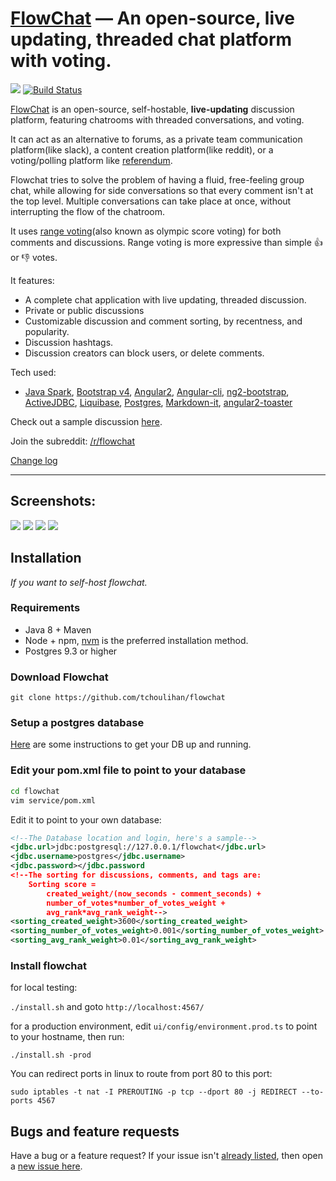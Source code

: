 [FlowChat](http://flowchat.tk) &mdash; An open-source, live updating, threaded chat platform with voting. 
==========
![](http://img.shields.io/version/0.2.0.png?color=green)
[![Build Status](https://travis-ci.org/tchoulihan/flowchat.png)](https://travis-ci.org/tchoulihan/flowchat)

<!---
I made a live-updating, threaded discussion alternative to reddit and slack called FlowChat, written in java and angular2. Self-hostable, and open-source. 
-->

[FlowChat](http://flowchat.tk) is an open-source, self-hostable, **live-updating** discussion platform, featuring chatrooms with threaded conversations, and voting.

It can act as an alternative to forums, as a private team communication platform(like slack), a content creation platform(like reddit), or a voting/polling platform like [referendum](https://referendum.ml).

Flowchat tries to solve the problem of having a fluid, free-feeling group chat, while allowing for side conversations so that every comment isn't at the top level. Multiple conversations can take place at once, without interrupting the flow of the chatroom.

It uses [range voting](http://rangevoting.org/UniqBest.html)(also known as olympic score voting) for both comments and discussions. Range voting is more expressive than simple :thumbsup: or :thumbsdown: votes.

It features:
- A complete chat application with live updating, threaded discussion.
- Private or public discussions
- Customizable discussion and comment sorting, by recentness, and popularity.
- Discussion hashtags. 
- Discussion creators can block users, or delete comments.

Tech used:
- [Java Spark](https://github.com/perwendel/spark), [Bootstrap v4](https://github.com/twbs/bootstrap), [Angular2](https://github.com/angular/angular), [Angular-cli](https://github.com/angular/angular-cli), [ng2-bootstrap](http://valor-software.com/ng2-bootstrap/), [ActiveJDBC](http://javalite.io/activejdbc), [Liquibase](http://www.liquibase.org/), [Postgres](https://www.postgresql.org/), [Markdown-it](https://github.com/markdown-it/markdown-it), [angular2-toaster](https://github.com/Stabzs/Angular2-Toaster)

Check out a sample discussion [here](http://flowchat.tk/#/discussion/13).

Join the subreddit: [/r/flowchat](https://www.reddit.com/r/flowchat/)

[Change log](CHANGELOG.md)

----

## Screenshots:
<img src="http://i.imgur.com/lZBMsn5.png">
<img src="http://i.imgur.com/hwNc0mx.png">
<img src="http://i.imgur.com/JbOBf1h.png">
<img src="http://i.imgur.com/chhvZwC.png">

## Installation 

*If you want to self-host flowchat.*

### Requirements
- Java 8 + Maven
- Node + npm, [nvm](https://github.com/creationix/nvm) is the preferred installation method.
- Postgres 9.3 or higher

### Download Flowchat
`git clone https://github.com/tchoulihan/flowchat`

### Setup a postgres database
[Here](https://www.digitalocean.com/community/tutorials/how-to-install-and-use-postgresql-on-ubuntu-16-04) are some instructions to get your DB up and running.

### Edit your pom.xml file to point to your database
```sh
cd flowchat
vim service/pom.xml
```

Edit it to point to your own database:
```xml
<!--The Database location and login, here's a sample-->
<jdbc.url>jdbc:postgresql://127.0.0.1/flowchat</jdbc.url>
<jdbc.username>postgres</jdbc.username>
<jdbc.password></jdbc.password
<!--The sorting for discussions, comments, and tags are:
 	Sorting score =
		created_weight/(now_seconds - comment_seconds) +
		number_of_votes*number_of_votes_weight +
		avg_rank*avg_rank_weight-->
<sorting_created_weight>3600</sorting_created_weight>
<sorting_number_of_votes_weight>0.001</sorting_number_of_votes_weight>
<sorting_avg_rank_weight>0.01</sorting_avg_rank_weight>
```
### Install flowchat

for local testing: 

`./install.sh` and goto `http://localhost:4567/`

for a production environment, edit `ui/config/environment.prod.ts` to point to your hostname, then run:

`./install.sh -prod`

You can redirect ports in linux to route from port 80 to this port:

`sudo iptables -t nat -I PREROUTING -p tcp --dport 80 -j REDIRECT --to-ports 4567`

## Bugs and feature requests
Have a bug or a feature request? If your issue isn't [already listed](https://github.com/tchoulihan/flowchat/issues/), then open a [new issue here](https://github.com/tchoulihan/flowchat/issues/new).
